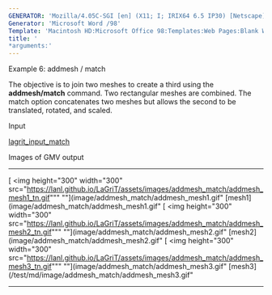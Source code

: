 ```yaml
---
GENERATOR: 'Mozilla/4.05C-SGI [en] (X11; I; IRIX64 6.5 IP30) [Netscape]'
Generator: 'Microsoft Word /98'
Template: 'Macintosh HD:Microsoft Office 98:Templates:Web Pages:Blank Web Page'
title: '
*arguments:'
---
```


 Example 6: addmesh / match

 The objective is to join two meshes to create a third using the
 **addmesh/match** command. Two rectangular meshes are combined. The
 match option concatenates two meshes but allows the second to be
 translated, rotated, and scaled.

 Input

  [lagrit\_input\_match](../lagrit_input_match)

 Images of GMV output  

   ---------------------------------------------------------------------------------------------------------------------------------------------------------------- ---------------------------------------------------------------------------------------------------------------------------------------------------------------- ---------------------------------------------------------------------------------------------------------------------------------------------------------------------------
   [
<img height="300" width="300" src="https://lanl.github.io/LaGriT/assets/images/addmesh_match/addmesh_mesh1_tn.gif""" ""](image/addmesh_match/addmesh_mesh1.gif" [mesh1](image/addmesh_match/addmesh_mesh1.gif"   [
<img height="300" width="300" src="https://lanl.github.io/LaGriT/assets/images/addmesh_match/addmesh_mesh2_tn.gif""" ""](image/addmesh_match/addmesh_mesh2.gif" [mesh2](image/addmesh_match/addmesh_mesh2.gif"   [
<img height="300" width="300" src="https://lanl.github.io/LaGriT/assets/images/addmesh_match/addmesh_mesh3_tn.gif""" ""](image/addmesh_match/addmesh_mesh3.gif" [mesh3](/test/md/image/addmesh_match/addmesh_mesh3.gif"
   ---------------------------------------------------------------------------------------------------------------------------------------------------------------- ---------------------------------------------------------------------------------------------------------------------------------------------------------------- ---------------------------------------------------------------------------------------------------------------------------------------------------------------------------

